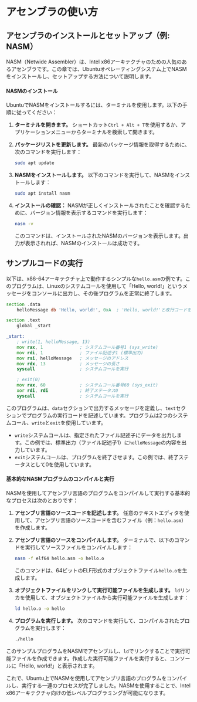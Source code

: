 # アセンブラの使い方


## アセンブラのインストールとセットアップ（例: NASM）

NASM（Netwide Assembler）は、Intel x86アーキテクチャのための人気のあるアセンブラです。この章では、Ubuntuオペレーティングシステム上でNASMをインストールし、セットアップする方法について説明します。

#### NASMのインストール

UbuntuでNASMをインストールするには、ターミナルを使用します。以下の手順に従ってください：

1. **ターミナルを開きます。** ショートカット`Ctrl + Alt + T`を使用するか、アプリケーションメニューからターミナルを検索して開きます。

2. **パッケージリストを更新します。** 最新のパッケージ情報を取得するために、次のコマンドを実行します：
   ```bash
   sudo apt update
   ```

3. **NASMをインストールします。** 以下のコマンドを実行して、NASMをインストールします：
   ```bash
   sudo apt install nasm
   ```

4. **インストールの確認：** NASMが正しくインストールされたことを確認するために、バージョン情報を表示するコマンドを実行します：
   ```bash
   nasm -v
   ```
   このコマンドは、インストールされたNASMのバージョンを表示します。出力が表示されれば、NASMのインストールは成功です。


## サンプルコードの実行

以下は、x86-64アーキテクチャ上で動作するシンプルな`hello.asm`の例です。このプログラムは、Linuxのシステムコールを使用して「Hello, world!」というメッセージをコンソールに出力し、その後プログラムを正常に終了します。

```asm
section .data
    helloMessage db 'Hello, world!', 0xA  ; 'Hello, world!'と改行コードを含むメッセージ

section .text
    global _start

_start:
    ; write(1, helloMessage, 13)
    mov rax, 1              ; システムコール番号1 (sys_write)
    mov rdi, 1              ; ファイル記述子1 (標準出力)
    mov rsi, helloMessage   ; メッセージのアドレス
    mov rdx, 13             ; メッセージの長さ
    syscall                 ; システムコールを実行

    ; exit(0)
    mov rax, 60             ; システムコール番号60 (sys_exit)
    xor rdi, rdi            ; 終了ステータス0
    syscall                 ; システムコールを実行
```

このプログラムは、`data`セクションで出力するメッセージを定義し、`text`セクションでプログラムの実行コードを記述しています。プログラムは2つのシステムコール、`write`と`exit`を使用しています。

- `write`システムコールは、指定されたファイル記述子にデータを出力します。この例では、標準出力（ファイル記述子1）に`helloMessage`の内容を出力しています。
- `exit`システムコールは、プログラムを終了させます。この例では、終了ステータスとして0を使用しています。

#### 基本的なNASMプログラムのコンパイルと実行

NASMを使用してアセンブリ言語のプログラムをコンパイルして実行する基本的なプロセスは次のとおりです：

1. **アセンブリ言語のソースコードを記述します。** 任意のテキストエディタを使用して、アセンブリ言語のソースコードを含むファイル（例：`hello.asm`）を作成します。

2. **アセンブリ言語のソースをコンパイルします。** ターミナルで、以下のコマンドを実行してソースファイルをコンパイルします：
   ```bash
   nasm -f elf64 hello.asm -o hello.o
   ```
   このコマンドは、64ビットのELF形式のオブジェクトファイル`hello.o`を生成します。

3. **オブジェクトファイルをリンクして実行可能ファイルを生成します。** `ld`リンカを使用して、オブジェクトファイルから実行可能ファイルを生成します：
   ```bash
   ld hello.o -o hello
   ```

4. **プログラムを実行します。** 次のコマンドを実行して、コンパイルされたプログラムを実行します：
   ```bash
   ./hello
   ```

このサンプルプログラムをNASMでアセンブルし、`ld`でリンクすることで実行可能ファイルを作成できます。作成した実行可能ファイルを実行すると、コンソールに「Hello, world!」と表示されます。

これで、Ubuntu上でNASMを使用してアセンブリ言語のプログラムをコンパイルし、実行する一連のプロセスが完了しました。NASMを使用することで、Intel x86アーキテクチャ向けの低レベルプログラミングが可能になります。
